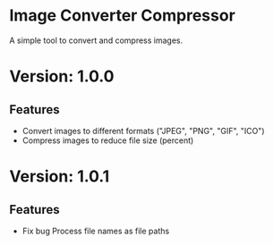# Image Converter Compressor
A simple tool to convert and compress images.
# Version: 1.0.0
## Features
- Convert images to different formats ("JPEG", "PNG", "GIF", "ICO")
- Compress images to reduce file size (percent)
# Version: 1.0.1
## Features
- Fix bug Process file names as file paths
